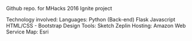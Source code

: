 
Github repo. for MHacks 2016 Ignite project

Technology involved:
    Languages:
        Python (Back-end)
        Flask
        Javascript
        HTML/CSS - Bootstrap
    Design Tools:
        Sketch
        Zeplin
    Hosting:
        Amazon Web Service
    Map:
        Esri

